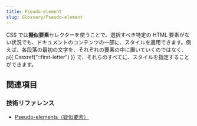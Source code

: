 ```yaml
---
title: Pseudo-element
slug: Glossary/Pseudo-element
---
```


CSS では**擬似要素**セレクターを使うことで、選択すべき特定の HTML 要素がない状況でも、ドキュメントのコンテンツの一部に、スタイルを適用できます。例えば、各段落の最初の文字を、それぞれの要素の中に置いていくのではなく、`p`{{ Cssxref("::first-letter") }} で、それらのすべてに、スタイルを指定することができます。

## 関連項目

### 技術リファレンス

- [Pseudo-elements（疑似要素）](/ja/docs/Web/CSS/Pseudo-elements)
